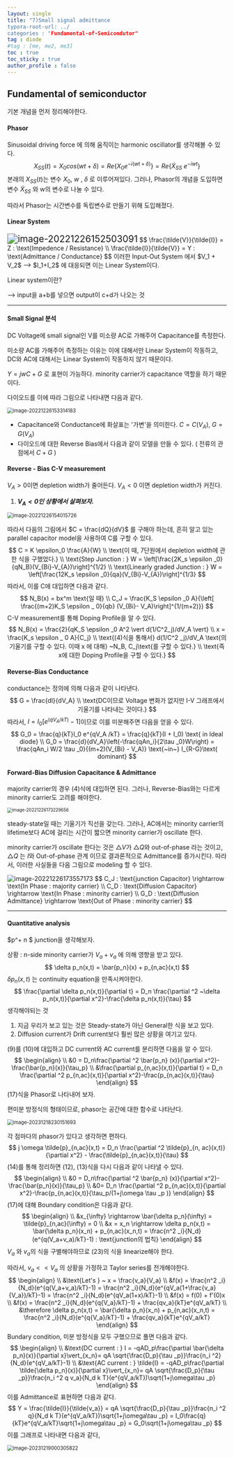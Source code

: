 ```yaml
---
layout: single
title: "7)Small signal admittance
typora-root-url: ../
categories : "Fundamental-of-Semicondutor"
tag : diode
#tag : [me, me2, me3]
toc : true
toc_sticky : true
author_profile : false
---
```

## Fundamental of semiconductor

기본 개념을 먼저 정리해야한다. 

#### Phasor

Sinusoidal driving force 에 의해 움직이는 harmonic oscillator를 생각해볼 수 있다.
$$
X_{SS}(t) = X_0 cos(wt + \delta ) = Re\left\{X_0 e^{-i(wt + \delta)} \right\} = Re\left\{\tilde X_{SS}~e^{-iwt}\right\}
$$
본래의 $X_{SS}(t)$는 변수 $X_0$, $w$ , $\delta$ 로 이루어져있다. 그러나, Phasor의 개념을 도입하면 변수 $\tilde{X}_{SS}$ 와 w의 변수로 나눌 수 있다.

따라서 Phasor는 시간변수를 독립변수로 만들기 위해 도입해졌다.

#### Linear System

<img src="/images/figure/image-20221226152503091.png" alt="image-20221226152503091" style="zoom:150%;" />
$$
\frac{\tilde{V}}{\tilde{I}} = Z : \text{Impedence  / Resistance}
\\
\frac{\tilde{I}}{\tilde{V}} = Y : \text{Admittance  / Conductance}
$$
이러한 Input-Out System 에서 $V_1 + V_2$ --> $I_1+I_2$ 에 대응되면 이는 Linear System이다.

Linear system이란?

--> input을 a+b를 넣으면 output이 c+d가 나오는 것

---

#### Small Signal 분석

DC Voltage에 small signal인 V를 미소량 AC로 가해주어 Capacitance를 측정한다. 

미소량 AC를 가해주어 측정하는 이유는 이에 대해서만 Linear System이 작동하고, DC와 AC에 대해서는 Linear System이 작동하지 않기 때문이다. 

$Y= jwC + G$ 로 표현이 가능하다. minority carrier가 capacitance 역할을 하기 때문이다.

다이오드를 이에 따라 그림으로 나타내면 다음과 같다.

<img src="/images/figure/image-20221226153314183.png" alt="image-20221226153314183" style="zoom:80%;" />

* Capacitance와 Conductance에 화살표는 '가변'을 의미한다. $C = C(V_A)$, $G = G(V_A)$
* 다이오드에 대한 Reverse Bias에서 다음과 같이 모델을 만들 수 있다. ( 전류의 관점에서 $C + G$ )

#### Reverse - Bias C-V measurement

$V_A > 0$이면 depletion width가 줄어든다. $V_A < 0$ 이면 depletion width가 커진다.

1) ***$V_A < 0$인 상황에서 살펴보자.***



<img src="/images/figure/image-20221226154015726.png" alt="image-20221226154015726" style="zoom:80%;" />

 따라서 다음의 그림에서 $C = \frac{dQ}{dV}$ 를 구해야 하는데, 흔히 알고 있는 parallel capacitor model을 사용하여 C를 구할 수 있다.
$$
C = K \epsilon_0 \frac{A}{W} 
\\
\text{이 때, 7단원에서 depletion width에 관한 식을 구했었다.}
\\
\text{Step Junction : } W = \left[\frac{2K_s \epsilon _0}{qN_B}(V_{Bi}-V_{A})\right]^{1/2}
\\
\text{Linearly graded Junction : } W = \left[\frac{12K_s \epsilon _0}{qa}(V_{Bi}-V_{A})\right]^{1/3}
$$
따라서, 이를 C에 대입하면 다음과 같다.
$$
N_B(x) = bx^m \text{일 때}
\\
C_J = \frac{K_S \epsilon _0 A}{\left[ \frac{(m+2)K_S \epsilon _ 0}{qb} (V_{Bi}- V_A)\right]^{1/(m+2)}}
$$
C-V measurement를 통해 Doping Profile을 알 수 있다.
$$
N_B(x) = \frac{2}{qK_S \epsilon _0 A^2 \vert d(1/C^2_j)/dV_A \vert}
\\
x = \frac{K_s \epsilon _ 0 A}{C_j}
\\
\text{(4)식을 통해서} d(1/C^2 _j)/dV_A \text{의 기울기를 구할 수 있다. 이때 x 에 대해} ~N_B, C_j\text{를 구할 수 있다.}
\\
\text{즉 x에 대한 Doping Profile을 구할 수 있다.}
$$


#### Reverse-Bias Conductance

conductance는 정의에 의해 다음과 같이 나타낸다.
$$
G = \frac{dI}{dV_A}
\\
\text{DC이므로 Voltage 변화가 없지만 I-V 그래프에서 기울기를 나타내는 것이다.}
$$
따라서, $I = I_0\left[e^{(qV_A /kT)} -1\right]$이므로 이를 미분해주면 다음을 얻을 수 있다.
$$
G_0 = \frac{q}{kT}I_0 e^{qV_A /kT} = \frac{q}{kT}(I + I_0) \text{ in Ideal diode}
\\
G_0 = \frac{d}{dV_A}\left(-\frac{qAn_i}{2\tau _0}W\right) = \frac{qAn_i W/2 \tau _0}{(m+2)(V_{Bi} - V_A)} \text{~in~} I_{R-G}\text{ dominant}
$$

#### Forward-Bias Diffusion Capacitance & Admittance

 majority carrier의 경우 (4)식에 대입하면 된다. 그러나, Reverse-Bias와는 다르게 minority carrier도 고려를 해야한다.

<img src="/images/figure/image-20221226173229656.png" alt="image-20221226173229656" style="zoom:70%;" />

steady-state일 때는 기울기가 직선을 갖는다. 그러나, AC에서는 minority carrier의 lifetime보다 AC에 걸리는 시간이 짧으면 minority carrier가 oscillate 한다.

minority carrier가 oscillate 한다는 것은 $\triangle V$가 $\triangle Q$와 out-of-phase 라는 것이고, $\triangle Q$ 는 $I$와 Out-of-phase 관계 이므로 결과론적으로 Admittance를 증가시킨다. 따라서, 이러한 사실들을 다음 그림으로 modeling 할 수 있다.



<img src="/images/figure/image-20221226173557173.png" alt="image-20221226173557173" />
$$
C_J : \text{junction Capacitor} \rightarrow \text{In Phase : majority carrier}
\\
C_D : \text{Diffusion Capacitor} \rightarrow \text{In Phase : minority carrier}
\\
G_D : \text{Diffusion Admittance} \rightarrow \text{Out of Phase : minority carrier}
$$


---

#### Quantitative analysis

$p^+ n $ junction을 생각해보자.

상황 : n-side minority carrier가 $V_a +v_a$ 에 의해 영향을 받고 있다.
$$
\delta p_n(x,t) = \bar{p_n}(x) + p_{n,ac}(x,t)
$$
$\delta p_n(x,t)$ 는 continuity equation을 만족시켜야한다.
$$
\frac{\partial \delta p_n(x,t)}{\partial  t} = D_n \frac{\partial ^2 ~\delta p_n(x,t)}{\partial x^2}-\frac{\delta p_n(x,t)}{\tau}
$$
생각해야되는 것 

1. 지금 우리가 보고 있는 것은 Steady-state가 아닌 General한 식을 보고 있다.
2. Diffusion current가 Drift current보다 훨씬 많은 상황을 여기고 있다.

(9)를 (10)에 대입하고 DC current와 AC current를 분리하면 다음을 알 수 있다.
$$
\begin{align}
\\
&0 = D_n\frac{\partial ^2 \bar{p_n} (x)}{\partial x^2}- \frac{\bar{p_n}(x)}{\tau_p}
\\
&\frac{\partial p_{n,ac}(x,t)}{\partial t} =  D_n \frac{\partial ^2  p_{n,ac}(x,t)}{\partial x^2}-\frac{p_{n,ac}(x,t)}{\tau}
\end{align}
$$
(17)식을 Phasor로 나타내어 보자.

편미분 방정식의 형태이므로, phasor는 공간에 대한 함수로 나타난다. 

<img src="../friedtiger/friedtiger.github.io/images/7. pn Junction Diode Small-Signal Admittance/image-20231218230151693.png" alt="image-20231218230151693" style="zoom: 80%;" />

각 점마다의 phasor가 있다고 생각하면 편하다.
$$
j \omega \tilde{p}_{n,ac}(x,t) = D_n \frac{\partial ^2 \tilde{p}_{n, ac}(x,t)}{\partial x^2} - \frac{\tilde{p}_{n,ac}(x,t)}{\tau}
$$
(14)를 통해 정리하면 (12), (13)식을 다시 다음과 같이 나타낼 수 있다.
$$
\begin{align}
\\
&0 = D_n\frac{\partial ^2 \bar{p_n} (x)}{\partial x^2}- \frac{\bar{p_n}(x)}{\tau_p}
\\
&0=  D_n \frac{\partial ^2  p_{n,ac}(x,t)}{\partial x^2}-\frac{p_{n,ac}(x,t)}{\tau_p/(1+j\omega \tau _p )}
\end{align}
$$
(17)에 대해 Boundary condition은 다음과 같다.
$$
\begin{align}
\\
&x_{\infty} \rightarrow \bar{\delta p_n}(\infty) = \tilde{p}_{n,ac}(\infty) = 0
\\
&x = x_n \rightarrow \delta p_n(x,t) = \bar{\delta p_n}(x_n) + p_{n,ac}(x_n,t) = \frac{n^2 _i}{N_d}(e^{q(V_a+v_a)/kT}-1) : \text{junction의 법칙}
\end{align}
$$
$V_a$ 와 $v_a$의 식을 구별해야하므로 (23)의 식을 linearize해야 한다.

따라서, $v_a << V_a$ 의 상황을 가정하고 Taylor series를 전개해야한다.
$$
\begin{align}
\\
&\text{Let's } ~ x = \frac{v_a}{V_a}
\\
&f(x) = \frac{n^2 _i}{N_d}(e^{q(V_a+v_a)/kT}-1) = \frac{n^2 _i}{N_d}(e^{qV_a(1+\frac{v_a}{V_a})/kT}-1) = \frac{n^2 _i}{N_d}(e^{qV_a(1+x)/kT}-1)
\\
&f(x) = f(0) + f'(0)x
\\
&f(x) = \frac{n^2 _i}{N_d}(e^{q{V_a}/kT}-1) + \frac{qv_a}{kT}e^{qV_a/kT}
\\
&\therefore \delta p_n(x,t) =  \bar{\delta p_n}(x_n) + p_{n,ac}(x_n,t) = \frac{n^2 _i}{N_d}(e^{q{V_a}/kT}-1) + \frac{qv_a}{kT}e^{qV_a/kT}
\end{align}
$$
Bundary condition, 미분 방정식을 모두 구했으므로 풀면 다음과 같다.
$$
\begin{align}
\\
&\text{DC current : } I = -qAD_p\frac{\partial \bar{\delta p_n}(x)}{\partial x}\vert_{x_n}= qA \sqrt{\frac{D_p}{\tau _p}}\frac{n_i ^2}{N_d}(e^{qV_a/kT}-1) 
\\
&\text{AC current : } \tilde{I} = -qAD_p\frac{\partial \tilde{\delta p_n}(x)}{\partial x}\vert_{x_n}= qA \sqrt{\frac{D_p}{\tau _p}}\frac{n_i ^2 q v_a}{N_d k T}(e^{qV_a/kT})\sqrt{1+j\omega\tau _p}
\end{align}
$$
이를 Admittance로 표현하면 다음과 같다.
$$
Y = \frac{\tilde{I}}{\tilde{v_a}} = qA \sqrt{\frac{D_p}{\tau _p}}\frac{n_i ^2 q}{N_d k T}(e^{qV_a/kT})\sqrt{1+j\omega\tau _p} = I_0\frac{q}{kT}e^{qV_a/kT}\sqrt{1+j\omega\tau _p} = G_0\sqrt{1+j\omega\tau _p}
$$
이를 그래프로 나타내면 다음과 같다,

<img src="../friedtiger/friedtiger.github.io/images/7. pn Junction Diode Small-Signal Admittance/image-20231219000305822.png" alt="image-20231219000305822" style="zoom:80%;" />
